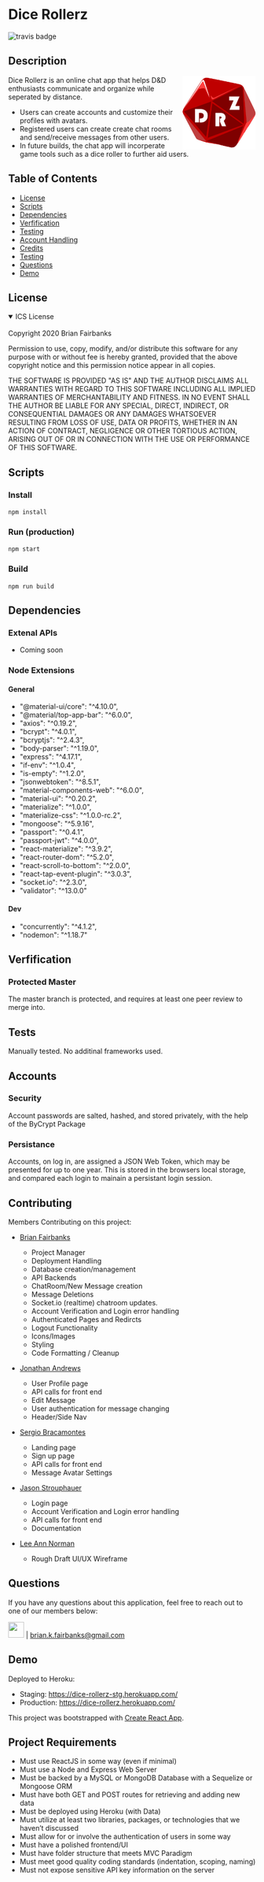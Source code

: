 # Dice Rollerz
![travis badge](https://img.shields.io/travis/Brian-Fairbanks/TV-Tracker)

## Description
<img src="https://raw.githubusercontent.com/Brian-Fairbanks/DiceRollerz/master/client/public/icons/DRZ.png" align="right" alt="Dice Rollerz Logo by Brian Fairbanks" width="150" height="150">
Dice Rollerz is an online chat app that helps D&D enthusiasts communicate and organize while seperated by distance.

- Users can create accounts and customize their profiles with avatars. 
- Registered users can create create chat rooms and send/receive messages from other users.
- In future builds, the chat app will incorperate game tools such as a dice roller to further aid users.


## Table of Contents
* [License](#license)
* [Scripts](#Scripts)
* [Dependencies](#dependencies)
* [Verfification](#verfification)
* [Testing](#tests)
* [Account Handling](#accounts)
* [Credits](#contributing)
* [Testing](#tests)
* [Questions](#questions)
* [Demo](#demo)

## License

<details open>
<summary>ICS License</summary>
<br>
Copyright 2020 Brian Fairbanks

Permission to use, copy, modify, and/or distribute this software for any purpose with or without fee is hereby granted, provided that the above copyright notice and this permission notice appear in all copies.

THE SOFTWARE IS PROVIDED "AS IS" AND THE AUTHOR DISCLAIMS ALL WARRANTIES WITH REGARD TO THIS SOFTWARE INCLUDING ALL IMPLIED WARRANTIES OF MERCHANTABILITY AND FITNESS. IN NO EVENT SHALL THE AUTHOR BE LIABLE FOR ANY SPECIAL, DIRECT, INDIRECT, OR CONSEQUENTIAL DAMAGES OR ANY DAMAGES WHATSOEVER RESULTING FROM LOSS OF USE, DATA OR PROFITS, WHETHER IN AN ACTION OF CONTRACT, NEGLIGENCE OR OTHER TORTIOUS ACTION, ARISING OUT OF OR IN CONNECTION WITH THE USE OR PERFORMANCE OF THIS SOFTWARE.
</details>


## Scripts
### Install
    npm install
### Run (production)
    npm start
### Build
    npm run build

## Dependencies
### Extenal APIs
* Coming soon

### Node Extensions
#### General
* "@material-ui/core": "^4.10.0",
* "@material/top-app-bar": "^6.0.0",
* "axios": "^0.19.2",
* "bcrypt": "^4.0.1",
* "bcryptjs": "^2.4.3",
* "body-parser": "^1.19.0",
* "express": "^4.17.1",
* "if-env": "^1.0.4",
* "is-empty": "^1.2.0",
* "jsonwebtoken": "^8.5.1",
* "material-components-web": "^6.0.0",
* "material-ui": "^0.20.2",
* "materialize": "^1.0.0",
* "materialize-css": "^1.0.0-rc.2",
* "mongoose": "^5.9.16",
* "passport": "^0.4.1",
* "passport-jwt": "^4.0.0",
* "react-materialize": "^3.9.2",
* "react-router-dom": "^5.2.0",
* "react-scroll-to-bottom": "^2.0.0",
* "react-tap-event-plugin": "^3.0.3",
* "socket.io": "^2.3.0",
* "validator": "^13.0.0"

#### Dev
* "concurrently": "^4.1.2",
* "nodemon": "^1.18.7"


## Verfification

### Protected Master
The master branch is protected, and requires at least one peer review to merge into.


## Tests
Manually tested.  No additinal frameworks used.

## Accounts
### Security
Account passwords are salted, hashed, and stored privately, with the help of the ByCrypt Package
### Persistance
Accounts, on log in, are assigned a JSON Web Token, which may be presented for up to one year.
This is stored in the browsers local storage, and compared each login to mainain a persistant login session.

## Contributing
Members Contributing on this project:
* [Brian Fairbanks](https://github.com/Brian-Fairbanks)
    * Project Manager
    * Deployment Handling
    * Database creation/management
    * API Backends
    * ChatRoom/New Message creation
    * Message Deletions
    * Socket.io (realtime) chatroom updates.
    * Account Verification and Login error handling
    * Authenticated Pages and Redircts
    * Logout Functionality
    * Icons/Images
    * Styling
    * Code Formatting / Cleanup

* [Jonathan Andrews](https://github.com/ionathas78)
    * User Profile page
    * API calls for front end
    * Edit Message
    * User authentication for message changing
    * Header/Side Nav

* [Sergio Bracamontes](https://github.com/warsurge)
    * Landing page 
    * Sign up page
    * API calls for front end
    * Message Avatar Settings

* [Jason Strouphauer](https://github.com/jdstroup10)
    * Login page
    * Account Verification and Login error handling
    * API calls for front end
    * Documentation

* [Lee Ann Norman](https://github.com/leenorman)
    * Rough Draft UI/UX Wireframe



## Questions
If you have any questions about this application, feel free to reach out to one of our members below:

<img src="https://avatars0.githubusercontent.com/u/59707181?v=4" height="32" width="32"> | brian.k.fairbanks@gmail.com


## Demo
Deployed to Heroku:
* Staging: https://dice-rollerz-stg.herokuapp.com/
* Production: https://dice-rollerz.herokuapp.com/


This project was bootstrapped with [Create React App](https://github.com/facebook/create-react-app).

## Project Requirements
* Must use ReactJS in some way (even if minimal)
* Must use a Node and Express Web Server
* Must be backed by a MySQL or MongoDB Database with a Sequelize or Mongoose ORM  
* Must have both GET and POST routes for retrieving and adding new data
* Must be deployed using Heroku (with Data)
* Must utilize at least two libraries, packages, or technologies that we haven’t discussed
* Must allow for or involve the authentication of users in some way
* Must have a polished frontend/UI 
* Must have folder structure that meets MVC Paradigm
* Must meet good quality coding standards (indentation, scoping, naming)
* Must not expose sensitive API key information on the server